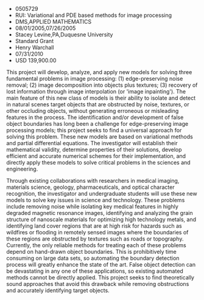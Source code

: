 
* 0505729
* RUI: Variational and PDE based methods for image processing
* DMS,APPLIED MATHEMATICS
* 08/01/2005,07/26/2005
* Stacey Levine,PA,Duquesne University
* Standard Grant
* Henry Warchall
* 07/31/2010
* USD 139,900.00

This project will develop, analyze, and apply new models for solving three
fundamental problems in image processing: (1) edge-preserving noise removal; (2)
image decomposition into objects plus textures; (3) recovery of lost information
through image interpolation (or 'image inpainting'). The main feature of this
new class of models is their ability to isolate and detect in natural scenes
target objects that are obstructed by noise, textures, or other occluding
objects, without generating erroneous or misleading features in the process. The
identification and/or development of false object boundaries has long been a
challenge for edge-preserving image processing models; this project seeks to
find a universal approach for solving this problem. These new models are based
on variational methods and partial differential equations. The investigator will
establish their mathematical validity, determine properties of their solutions,
develop efficient and accurate numerical schemes for their implementation, and
directly apply these models to solve critical problems in the sciences and
engineering.

Through existing collaborations with researchers in medical imaging, materials
science, geology, pharmaceuticals, and optical character recognition, the
investigator and undergraduate students will use these new models to solve key
issues in science and technology. These problems include removing noise while
isolating key medical features in highly degraded magnetic resonance images,
identifying and analyzing the grain structure of nanoscale materials for
optimizing high technology metals, and identifying land cover regions that are
at high risk for hazards such as wildfires or flooding in remotely sensed images
where the boundaries of these regions are obstructed by textures such as roads
or topography. Currently, the only reliable methods for treating each of these
problems depend on hand-drawn object boundaries. This is prohibitively time
consuming on large data sets, so automating the boundary detection process will
greatly enhance the state of the art. False object detection can be devastating
in any one of these applications, so existing automated methods cannot be
directly applied. This project seeks to find theoretically sound approaches that
avoid this drawback while removing obstructions and accurately identifying
target objects.
